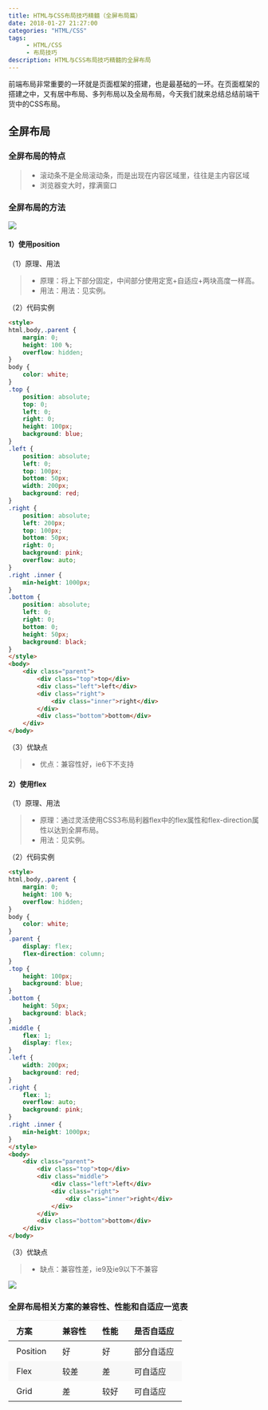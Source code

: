 ```yaml
---
title: HTML与CSS布局技巧精髓（全屏布局篇）
date: 2018-01-27 21:27:00
categories: "HTML/CSS"
tags:
     - HTML/CSS
     - 布局技巧
description: HTML与CSS布局技巧精髓的全屏布局
---
```


前端布局非常重要的一环就是页面框架的搭建，也是最基础的一环。在页面框架的搭建之中，又有居中布局、多列布局以及全局布局，今天我们就来总结总结前端干货中的CSS布局。<!--more-->


## 全屏布局

### 全屏布局的特点

>* 滚动条不是全局滚动条，而是出现在内容区域里，往往是主内容区域
>* 浏览器变大时，撑满窗口
### 全屏布局的方法

![](https://upload-images.jianshu.io/upload_images/10798423-e9b52e09c0346fe6.jpg?imageMogr2/auto-orient/strip%7CimageView2/2/w/700)

#### 1）使用position
（1）原理、用法
>* 原理：将上下部分固定，中间部分使用定宽+自适应+两块高度一样高。
>* 用法：用法：见实例。

（2）代码实例
```html
<style>
html,body,.parent {
    margin: 0;
    height: 100 %;
    overflow: hidden;
}
body {
    color: white;
}
.top {
    position: absolute;
    top: 0;
    left: 0;
    right: 0;
    height: 100px;
    background: blue;
}
.left {
    position: absolute;
    left: 0;
    top: 100px;
    bottom: 50px;
    width: 200px;
    background: red;
}
.right {
    position: absolute;
    left: 200px;
    top: 100px;
    bottom: 50px;
    right: 0;
    background: pink;
    overflow: auto;
}
.right .inner {
    min-height: 1000px;
}
.bottom {
    position: absolute;
    left: 0;
    right: 0;
    bottom: 0;
    height: 50px;
    background: black;
}
</style>
<body>
    <div class="parent">
        <div class="top">top</div>
        <div class="left">left</div>
        <div class="right">
            <div class="inner">right</div>
        </div>
        <div class="bottom">bottom</div>
    </div>
</body>
```
（3）优缺点
>* 优点：兼容性好，ie6下不支持

#### 2）使用flex
（1）原理、用法
>* 原理：通过灵活使用CSS3布局利器flex中的flex属性和flex-direction属性以达到全屏布局。
>* 用法：见实例。

（2）代码实例
```html
<style>
html,body,.parent {
    margin: 0;
    height: 100 %;
    overflow: hidden;
}
body {
    color: white;
}
.parent {
    display: flex;
    flex-direction: column;
}
.top {
    height: 100px;
    background: blue;
}
.bottom {
    height: 50px;
    background: black;
}
.middle {
    flex: 1;
    display: flex;
}
.left {
    width: 200px;
    background: red;
}
.right {
    flex: 1;
    overflow: auto;
    background: pink;
}
.right .inner {
    min-height: 1000px;
}
</style>
<body>
    <div class="parent">
        <div class="top">top</div>
        <div class="middle">
            <div class="left">left</div>
            <div class="right">
                <div class="inner">right</div>
            </div>
        </div>
        <div class="bottom">bottom</div>
    </div>
</body>
```
（3）优缺点
>* 缺点：兼容性差，ie9及ie9以下不兼容

![](https://upload-images.jianshu.io/upload_images/10798423-ec6537b225f7b2e8.jpg?imageMogr2/auto-orient/strip%7CimageView2/2/w/700)
### 全屏布局相关方案的兼容性、性能和自适应一览表
 <table width="634">        <thead style="max-width: 100%;box-sizing: border-box;word-wrap: break-word !important;">            <tr style="max-width: 100%;box-sizing: border-box;word-wrap: break-word !important;">                <th style="padding: 0.5rem 1rem;word-break: break-all;border-top-width: 1px;border-color: rgb(233, 235, 236);max-width: 100%;box-sizing: border-box;text-align: left;word-wrap: break-word !important;">方案</th>                <th style="padding: 0.5rem 1rem;word-break: break-all;border-top-width: 1px;border-color: rgb(233, 235, 236);max-width: 100%;box-sizing: border-box;text-align: left;word-wrap: break-word !important;">兼容性</th>                <th style="padding: 0.5rem 1rem;word-break: break-all;border-top-width: 1px;border-color: rgb(233, 235, 236);max-width: 100%;box-sizing: border-box;text-align: left;word-wrap: break-word !important;">性能</th>                <th style="padding: 0.5rem 1rem;word-break: break-all;border-top-width: 1px;border-color: rgb(233, 235, 236);max-width: 100%;box-sizing: border-box;text-align: left;word-wrap: break-word !important;">是否自适应</th>            </tr>        </thead>        <tbody style="max-width: 100%;box-sizing: border-box;word-wrap: break-word !important;">            <tr style="max-width: 100%;box-sizing: border-box;word-wrap: break-word !important;">                <td style="padding: 0.5rem 1rem;word-break: break-all;border-color: rgb(233, 235, 236);max-width: 100%;box-sizing: border-box;word-wrap: break-word !important;">Position</td>                <td style="padding: 0.5rem 1rem;word-break: break-all;border-color: rgb(233, 235, 236);max-width: 100%;box-sizing: border-box;word-wrap: break-word !important;">好</td>                <td style="padding: 0.5rem 1rem;word-break: break-all;border-color: rgb(233, 235, 236);max-width: 100%;box-sizing: border-box;word-wrap: break-word !important;">好</td>                <td style="padding: 0.5rem 1rem;word-break: break-all;border-color: rgb(233, 235, 236);max-width: 100%;box-sizing: border-box;word-wrap: break-word !important;">部分自适应</td>            </tr>            <tr style="max-width: 100%;box-sizing: border-box;background-color: rgb(248, 248, 248);word-wrap: break-word !important;">                <td style="padding: 0.5rem 1rem;word-break: break-all;border-color: rgb(233, 235, 236);max-width: 100%;box-sizing: border-box;word-wrap: break-word !important;">Flex</td>                <td style="padding: 0.5rem 1rem;word-break: break-all;border-color: rgb(233, 235, 236);max-width: 100%;box-sizing: border-box;word-wrap: break-word !important;">较差</td>                <td style="padding: 0.5rem 1rem;word-break: break-all;border-color: rgb(233, 235, 236);max-width: 100%;box-sizing: border-box;word-wrap: break-word !important;">差</td>                <td style="padding: 0.5rem 1rem;word-break: break-all;border-color: rgb(233, 235, 236);max-width: 100%;box-sizing: border-box;word-wrap: break-word !important;">可自适应</td>            </tr>            <tr style="max-width: 100%;box-sizing: border-box;word-wrap: break-word !important;">                <td style="padding: 0.5rem 1rem;word-break: break-all;border-color: rgb(233, 235, 236);max-width: 100%;box-sizing: border-box;word-wrap: break-word !important;">Grid</td>                <td style="padding: 0.5rem 1rem;word-break: break-all;border-color: rgb(233, 235, 236);max-width: 100%;box-sizing: border-box;word-wrap: break-word !important;">差</td>                <td style="padding: 0.5rem 1rem;word-break: break-all;border-color: rgb(233, 235, 236);max-width: 100%;box-sizing: border-box;word-wrap: break-word !important;">较好</td>                <td style="padding: 0.5rem 1rem;word-break: break-all;border-color: rgb(233, 235, 236);max-width: 100%;box-sizing: border-box;word-wrap: break-word !important;">可自适应</td>            </tr>        </tbody>    </table>
